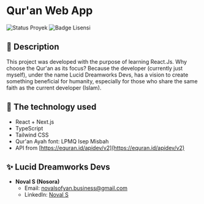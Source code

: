 # Qur'an Web App

![Status Proyek](https://img.shields.io/badge/Status-Beta-green?style=flat-square)
![Badge Lisensi](https://img.shields.io/badge/License-MIT-blue?style=flat-square)

## 📖 Description

This project was developed with the purpose of learning React.Js. Why choose the Qur'an as its focus? Because the developer (currently just myself), under the name Lucid Dreamworks Devs, has a vision to create something beneficial for humanity, especially for those who share the same faith as the current developer (Islam).

## 🚀 The technology used

- React + Next.js
- TypeScript
- Tailwind CSS
- Qur'an Ayah font: LPMQ Isep Misbah
- API from [https://equran.id/apidev/v2](https://equran.id/apidev/v2)

## ✨ Lucid Dreamworks Devs

- **Noval S (Nosora)**
  - Email: [novalsofyan.business@gmail.com](mailto:novalsofyan.business@gmail.com)
  - LinkedIn: [Noval S](https://www.linkedin.com/in/novalsofyan/)
